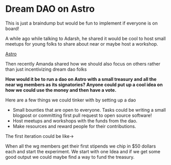 # Dream DAO on Astro

This is just a braindump but would be fun to implement if everyone is on board!

A while ago while talking to Adarsh, he shared it would be cool to host small meetups for young folks to share about near or maybe host a workshop.

[Astro](https://astrodao.com/)

Then recently Amanda shared how we should also focus on others rather than just incentivizing dream dao folks

**How would it be to run a dao on Astro with a small treasury and all the near wg members as its signatories? Anyone could put up a cool idea on how we could use the money and then have a vote.** 

Here are a few things we could tinker with by setting up a dao

- Small bounties that are open to everyone. Tasks could be writing a small blogpost or committing first pull request to open source software!
- Host meetups and workshops with the funds from the dao.
- Make resources and reward people for their contributions.

The first iteration could be like→

When all the wg members get their first stipends we chip in $50 dollars each and start the experiment.
We start with one Idea and if we get some good output we could maybe find a way to fund the treasury.